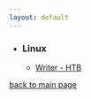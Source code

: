 ```yaml
---
layout: default
---
```


- ### Linux
    - [<p1> Writer - HTB </p1>](./boxes/writer-htb.html)



[back to main page](./)
